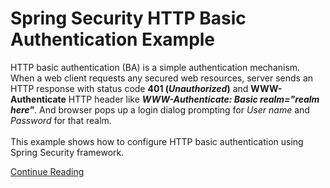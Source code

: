 Spring Security HTTP Basic Authentication Example
=================================================



HTTP basic authentication (BA) is a simple authentication mechanism. When a web client requests any secured web resources, server sends an HTTP response with status code <strong>401 (<em>Unauthorized</em>)</strong> and <strong>WWW-Authenticate</strong> HTTP header like <strong><em>WWW-Authenticate: Basic realm="realm here"</em></strong>. And browser pops up a login dialog prompting for <em>User name</em> and <em>Password</em> for that realm.<br/><br/>This example shows how to configure HTTP basic authentication using Spring Security framework.

<a href="http://www.srccodes.com/p/article/36/spring-security-http-basic-authentication-example">Continue Reading</a>
